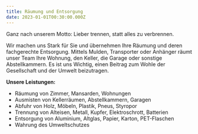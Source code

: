 ```yaml
---
title: Räumung und Entsorgung
date: 2023-01-01T00:30:00.000Z
---
```


Ganz nach unserem Motto: Lieber trennen, statt alles zu verbrennen.

Wir machen uns Stark für Sie und übernehmen Ihre Räumung und deren fachgerechte Entsorgung. Mittels Mulden, Transporter oder Anhänger räumt unser Team Ihre Wohnung, den Keller, die Garage oder sonstige Abstellkammern. Es ist uns Wichtig, einen Beitrag zum Wohle der Gesellschaft und der Umwelt beizutragen.

**Unsere Leistungen:**

* Räumung von Zimmer, Mansarden, Wohnungen
* Ausmisten von Kellerräumen, Abstellkammern, Garagen
* Abfuhr von Holz, Möbeln, Plastik, Pneus, Styropor
* Trennung von Alteisen, Metall, Kupfer, Elektroschrott, Batterien
* Entsorgung von Aluminium, Altglas, Papier, Karton, PET-Flaschen
* Wahrung des Umweltschutzes
